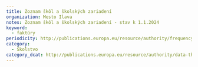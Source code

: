 ```yaml
---
title: Zoznam škôl a školských zariadení
organization: Mesto Ilava
notes: Zoznam škôl a školských zariadení - stav k 1.1.2024
keyword:
  - faktúry
periodicity: http://publications.europa.eu/resource/authority/frequency/ANNUAL
category:
  - Školstvo
category_dcat: http://publications.europa.eu/resource/authority/data-theme/AGRI
---
```

